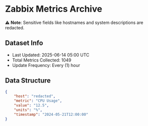 # Zabbix Metrics Archive

⚠️ **Note**: Sensitive fields like hostnames and system descriptions are redacted.

## Dataset Info
- Last Updated: 2025-06-14 05:00 UTC
- Total Metrics Collected: 1049
- Update Frequency: Every (1) hour

## Data Structure
```json
{
    "host": "redacted",
    "metric": "CPU Usage",
    "value": "12.5",
    "units": "%",
    "timestamp": "2024-05-21T12:00:00"
}
```
